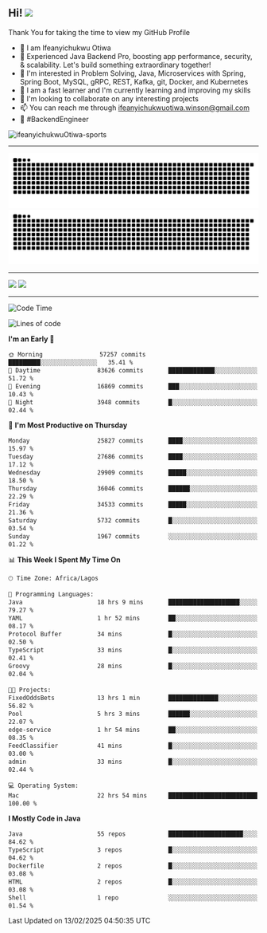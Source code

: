 <!-- BLOG-POST-LIST:START --><!-- BLOG-POST-LIST:END -->

## Hi! <img src="https://media.giphy.com/media/hvRJCLFzcasrR4ia7z/giphy.gif" width="4%"> 

Thank You for taking the time to view my GitHub Profile

- 👋 I am Ifeanyichukwu Otiwa
- 🚀 Experienced Java Backend Pro, boosting app performance, security, & scalability. Let's build something extraordinary together!
- 👀 I'm interested in Problem Solving, Java, Microservices with Spring, Spring Boot, MySQL, gRPC, REST, Kafka, git, Docker, and Kubernetes
- 🌱 I am a fast learner and I'm currently learning and improving my skills
- 💞️ I'm looking to collaborate on any interesting projects
- 📫 You can reach me through ifeanyichukwuotiwa.winson@gmail.com
- 🚀 #BackendEngineer

<p align="left" marginTop="10px"> <img src="https://komarev.com/ghpvc/?username=ifeanyichukwuOtiwa-sports&label=Profile%20views&color=0e75b6&style=for-the-badge" alt="ifeanyichukwuOtiwa-sports" /> </p>

***

<!--🐍📈SNAKEGRAPH / 🌐WEBSITE: https://github.com/Platane/snk -->
![github contribution grid snake animation](https://raw.githubusercontent.com/ifeanyichukwuOtiwa-sports/ifeanyichukwuOtiwa-sports/output/github-contribution-grid-snake-dark.svg#gh-dark-mode-only)![github contribution grid snake animation](https://raw.githubusercontent.com/ifeanyichukwuOtiwa-sports/ifeanyichukwuOtiwa-sports/output/github-contribution-grid-snake.svg#gh-light-mode-only)

***

<p float="left">
  <img float="left" src="https://github-readme-stats.vercel.app/api?username=ifeanyichukwuOtiwa-sports&count_private=true&include_all_commits=true&theme=react&show_icons=true" />
  <img float="right" src="https://github-readme-stats.vercel.app/api/top-langs/?username=ifeanyichukwuOtiwa-sports&layout=compact&show_icons=true&theme=react" /> 
</p>

***



<!--START_SECTION:waka-->
![Code Time](http://img.shields.io/badge/Code%20Time-3%2C457%20hrs%2026%20mins-blue)

![Lines of code](https://img.shields.io/badge/From%20Hello%20World%20I%27ve%20Written-40.5%20million%20lines%20of%20code-blue)

**I'm an Early 🐤** 

```text
🌞 Morning                57257 commits       █████████░░░░░░░░░░░░░░░░   35.41 % 
🌆 Daytime                83626 commits       █████████████░░░░░░░░░░░░   51.72 % 
🌃 Evening                16869 commits       ███░░░░░░░░░░░░░░░░░░░░░░   10.43 % 
🌙 Night                  3948 commits        █░░░░░░░░░░░░░░░░░░░░░░░░   02.44 % 
```
📅 **I'm Most Productive on Thursday** 

```text
Monday                   25827 commits       ████░░░░░░░░░░░░░░░░░░░░░   15.97 % 
Tuesday                  27686 commits       ████░░░░░░░░░░░░░░░░░░░░░   17.12 % 
Wednesday                29909 commits       █████░░░░░░░░░░░░░░░░░░░░   18.50 % 
Thursday                 36046 commits       ██████░░░░░░░░░░░░░░░░░░░   22.29 % 
Friday                   34533 commits       █████░░░░░░░░░░░░░░░░░░░░   21.36 % 
Saturday                 5732 commits        █░░░░░░░░░░░░░░░░░░░░░░░░   03.54 % 
Sunday                   1967 commits        ░░░░░░░░░░░░░░░░░░░░░░░░░   01.22 % 
```


📊 **This Week I Spent My Time On** 

```text
🕑︎ Time Zone: Africa/Lagos

💬 Programming Languages: 
Java                     18 hrs 9 mins       ████████████████████░░░░░   79.27 % 
YAML                     1 hr 52 mins        ██░░░░░░░░░░░░░░░░░░░░░░░   08.17 % 
Protocol Buffer          34 mins             █░░░░░░░░░░░░░░░░░░░░░░░░   02.50 % 
TypeScript               33 mins             █░░░░░░░░░░░░░░░░░░░░░░░░   02.41 % 
Groovy                   28 mins             █░░░░░░░░░░░░░░░░░░░░░░░░   02.04 % 

🐱‍💻 Projects: 
FixedOddsBets            13 hrs 1 min        ██████████████░░░░░░░░░░░   56.82 % 
Pool                     5 hrs 3 mins        ██████░░░░░░░░░░░░░░░░░░░   22.07 % 
edge-service             1 hr 54 mins        ██░░░░░░░░░░░░░░░░░░░░░░░   08.35 % 
FeedClassifier           41 mins             █░░░░░░░░░░░░░░░░░░░░░░░░   03.00 % 
admin                    33 mins             █░░░░░░░░░░░░░░░░░░░░░░░░   02.44 % 

💻 Operating System: 
Mac                      22 hrs 54 mins      █████████████████████████   100.00 % 
```

**I Mostly Code in Java** 

```text
Java                     55 repos            █████████████████████░░░░   84.62 % 
TypeScript               3 repos             █░░░░░░░░░░░░░░░░░░░░░░░░   04.62 % 
Dockerfile               2 repos             █░░░░░░░░░░░░░░░░░░░░░░░░   03.08 % 
HTML                     2 repos             █░░░░░░░░░░░░░░░░░░░░░░░░   03.08 % 
Shell                    1 repo              ░░░░░░░░░░░░░░░░░░░░░░░░░   01.54 % 
```




 Last Updated on 13/02/2025 04:50:35 UTC
<!--END_SECTION:waka-->

<!--
<p align="center">
![trophy](https://github-profile-trophy.vercel.app/?username=ifeanyichukwuOtiwa-sports&theme=onedark) (https://github.com/ryo-ma/github-profile-trophy)
</p>
-->

<!---
ifeanyi-otiwa/ifeanyi-otiwa is a ✨ special ✨ repository because its `README.md` (this file) appears on your GitHub profile.
You can click the Preview link to take a look at your changes.
--->
